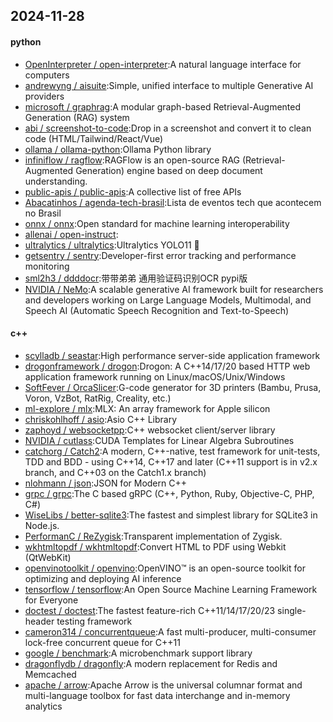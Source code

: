 ## 2024-11-28

#### python
* [OpenInterpreter / open-interpreter](https://github.com/OpenInterpreter/open-interpreter):A natural language interface for computers
* [andrewyng / aisuite](https://github.com/andrewyng/aisuite):Simple, unified interface to multiple Generative AI providers
* [microsoft / graphrag](https://github.com/microsoft/graphrag):A modular graph-based Retrieval-Augmented Generation (RAG) system
* [abi / screenshot-to-code](https://github.com/abi/screenshot-to-code):Drop in a screenshot and convert it to clean code (HTML/Tailwind/React/Vue)
* [ollama / ollama-python](https://github.com/ollama/ollama-python):Ollama Python library
* [infiniflow / ragflow](https://github.com/infiniflow/ragflow):RAGFlow is an open-source RAG (Retrieval-Augmented Generation) engine based on deep document understanding.
* [public-apis / public-apis](https://github.com/public-apis/public-apis):A collective list of free APIs
* [Abacatinhos / agenda-tech-brasil](https://github.com/Abacatinhos/agenda-tech-brasil):Lista de eventos tech que acontecem no Brasil
* [onnx / onnx](https://github.com/onnx/onnx):Open standard for machine learning interoperability
* [allenai / open-instruct](https://github.com/allenai/open-instruct):
* [ultralytics / ultralytics](https://github.com/ultralytics/ultralytics):Ultralytics YOLO11 🚀
* [getsentry / sentry](https://github.com/getsentry/sentry):Developer-first error tracking and performance monitoring
* [sml2h3 / ddddocr](https://github.com/sml2h3/ddddocr):带带弟弟 通用验证码识别OCR pypi版
* [NVIDIA / NeMo](https://github.com/NVIDIA/NeMo):A scalable generative AI framework built for researchers and developers working on Large Language Models, Multimodal, and Speech AI (Automatic Speech Recognition and Text-to-Speech)

#### c++
* [scylladb / seastar](https://github.com/scylladb/seastar):High performance server-side application framework
* [drogonframework / drogon](https://github.com/drogonframework/drogon):Drogon: A C++14/17/20 based HTTP web application framework running on Linux/macOS/Unix/Windows
* [SoftFever / OrcaSlicer](https://github.com/SoftFever/OrcaSlicer):G-code generator for 3D printers (Bambu, Prusa, Voron, VzBot, RatRig, Creality, etc.)
* [ml-explore / mlx](https://github.com/ml-explore/mlx):MLX: An array framework for Apple silicon
* [chriskohlhoff / asio](https://github.com/chriskohlhoff/asio):Asio C++ Library
* [zaphoyd / websocketpp](https://github.com/zaphoyd/websocketpp):C++ websocket client/server library
* [NVIDIA / cutlass](https://github.com/NVIDIA/cutlass):CUDA Templates for Linear Algebra Subroutines
* [catchorg / Catch2](https://github.com/catchorg/Catch2):A modern, C++-native, test framework for unit-tests, TDD and BDD - using C++14, C++17 and later (C++11 support is in v2.x branch, and C++03 on the Catch1.x branch)
* [nlohmann / json](https://github.com/nlohmann/json):JSON for Modern C++
* [grpc / grpc](https://github.com/grpc/grpc):The C based gRPC (C++, Python, Ruby, Objective-C, PHP, C#)
* [WiseLibs / better-sqlite3](https://github.com/WiseLibs/better-sqlite3):The fastest and simplest library for SQLite3 in Node.js.
* [PerformanC / ReZygisk](https://github.com/PerformanC/ReZygisk):Transparent implementation of Zygisk.
* [wkhtmltopdf / wkhtmltopdf](https://github.com/wkhtmltopdf/wkhtmltopdf):Convert HTML to PDF using Webkit (QtWebKit)
* [openvinotoolkit / openvino](https://github.com/openvinotoolkit/openvino):OpenVINO™ is an open-source toolkit for optimizing and deploying AI inference
* [tensorflow / tensorflow](https://github.com/tensorflow/tensorflow):An Open Source Machine Learning Framework for Everyone
* [doctest / doctest](https://github.com/doctest/doctest):The fastest feature-rich C++11/14/17/20/23 single-header testing framework
* [cameron314 / concurrentqueue](https://github.com/cameron314/concurrentqueue):A fast multi-producer, multi-consumer lock-free concurrent queue for C++11
* [google / benchmark](https://github.com/google/benchmark):A microbenchmark support library
* [dragonflydb / dragonfly](https://github.com/dragonflydb/dragonfly):A modern replacement for Redis and Memcached
* [apache / arrow](https://github.com/apache/arrow):Apache Arrow is the universal columnar format and multi-language toolbox for fast data interchange and in-memory analytics
